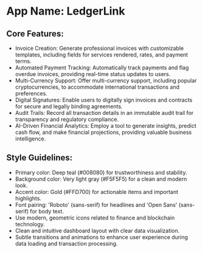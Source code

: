 # **App Name**: LedgerLink

## Core Features:

- Invoice Creation: Generate professional invoices with customizable templates, including fields for services rendered, rates, and payment terms.
- Automated Payment Tracking: Automatically track payments and flag overdue invoices, providing real-time status updates to users.
- Multi-Currency Support: Offer multi-currency support, including popular cryptocurrencies, to accommodate international transactions and preferences.
- Digital Signatures: Enable users to digitally sign invoices and contracts for secure and legally binding agreements.
- Audit Trails: Record all transaction details in an immutable audit trail for transparency and regulatory compliance.
- AI-Driven Financial Analytics: Employ a tool to generate insights, predict cash flow, and make financial projections, providing valuable business intelligence.

## Style Guidelines:

- Primary color: Deep teal (#008080) for trustworthiness and stability.
- Background color: Very light gray (#F5F5F5) for a clean and modern look.
- Accent color: Gold (#FFD700) for actionable items and important highlights.
- Font pairing: 'Roboto' (sans-serif) for headlines and 'Open Sans' (sans-serif) for body text.
- Use modern, geometric icons related to finance and blockchain technology.
- Clean and intuitive dashboard layout with clear data visualization.
- Subtle transitions and animations to enhance user experience during data loading and transaction processing.